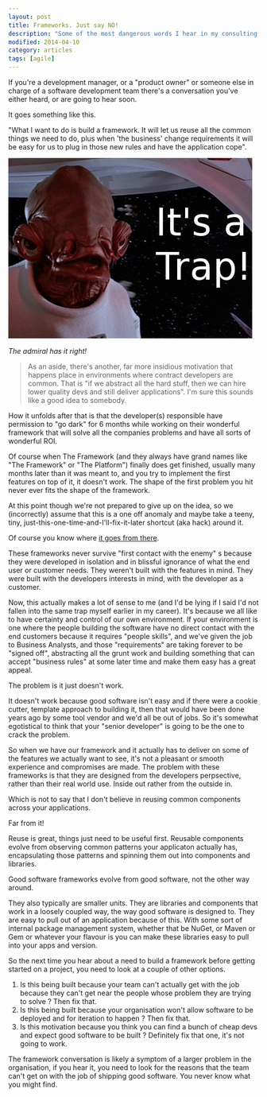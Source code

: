 ```yaml
---
layout: post
title: Frameworks. Just say NO!
description: "Some of the most dangerous words I hear in my consulting travels are 'we're building a framework'. It's a compelling idea but it never works out well. Reuse of components is good, but you need them to be useful before they can be reused"
modified: 2014-04-10
category: articles
tags: [agile]
---
```


If you're a development manager, or a "product owner" or someone else in charge of a software development team there's a conversation you've either heard, or are going to hear soon.

It goes something like this.

"What I want to do is build a framework. It will let us reuse all the common things we need to do, plus when 'the business' change requirements it will be easy for us to plug in those new rules and have the application cope".

![](/postimages/itsatrap.jpg)

*The admiral has it right!*

> As an aside, there's another, far more insidious motivation that happens place in environments where contract developers are common. That is "if we abstract all the hard stuff, then we can hire lower quality devs and still deliver applications". I'm sure this sounds like a good idea to somebody.

How it unfolds after that is that the developer(s) responsible have permission to "go dark" for 6 months while working on their wonderful framework that will solve all the companies problems and have all sorts of wonderful ROI.

Of course when The Framework (and they always have grand names like "The Framework" or "The Platform") finally does get finished, usually many months later than it was meant to, and you try to implement the first features on top of it, it doesn't work. The shape of the first problem you hit never ever fits the shape of the framework.

At this point though we're not prepared to give up on the idea, so we (incorrectly) assume that this is a one off anomaly and maybe take a teeny, tiny, just-this-one-time-and-I'll-fix-it-later shortcut (aka hack) around it.

Of course you know where [it goes from there](http://en.wikipedia.org/wiki/Broken_windows_theory).

These frameworks never survive "first contact with the enemy" s because they were developed in isolation and in blissful ignorance of what the end user or customer needs. They weren't built with the features in mind. They were built with the developers interests in mind, with the developer as a customer.

Now, this actually makes a lot of sense to me (and I'd be lying if I said I'd not fallen into the same trap myself earlier in my career). It's because we all like to have certainty and control of our own environment. 
If your environment is one where the people building the software have no direct contact with the end customers because it requires "people skills", and we've given the job to Business Analysts, and those "requirements" are taking forever to be "signed off", abstracting all the grunt work and building something that can accept "business rules" at some later time and make them easy has a great appeal.

The problem is it just doesn't work.

It doesn't work because good software isn't easy and if there were a cookie cutter, template approach to building it, then that would have been done years ago by some tool vendor and we'd all be out of jobs. So it's somewhat egotistical to think that your "senior developer" is going to be the one to crack the problem. 

So when we have our framework and it actually has to deliver on some of the features we actually want to see, it's not a pleasant or smooth experience and compromises are made. The problem with these frameworks is that they are designed from the developers perpsective, rather than their real world use. Inside out rather from the outside in. 

Which is not to say that I don't believe in reusing common components across your applications.

Far from it! 


Reuse is great, things just need to be useful first. Reusable components evolve from observing common patterns your applicaton actually has, encapsulating those patterns and spinning them out into components and libraries. 

Good software frameworks evolve from good software, not the other way around.

They also typically are smaller units. They are libraries and components that work in a loosely coupled way, the way good software is designed to. They are easy to pull out of an application because of this. With some sort of internal package management system, whether that be NuGet, or Maven or Gem or whatever your flavour is you can make these libraries easy to pull into your apps and version. 

So the next time you hear about a need to build a framework before getting started on a project, you need to look at a couple of other options.

1. Is this being built because your team can't actually get with the job because they can't get near the people whose problem they are trying to solve ? Then fix that.
2. Is this being built because your organisation won't allow software to be deployed and for iteration to happen ? Then fix that.
3. Is this motivation because you think you can find a bunch of cheap devs and expect good software to be built ? Definitely fix that one, it's not going to work.

The framework conversation is likely a symptom of a larger problem in the organisation, if you hear it, you need to look for the reasons that the team can't get on with the job of shipping good software. You never know what you might find.